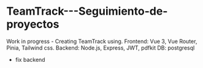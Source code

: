 # TeamTrack---Seguimiento-de-proyectos
Work in progress - Creating TeamTrack using. Frontend: Vue 3, Vue Router, Pinia, Tailwind css. Backend: Node.js, Express, JWT, pdfkit DB: postgresql
- fix backend
